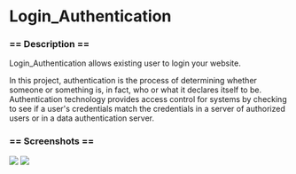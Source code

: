 # Login_Authentication

<h3>== Description ==</h3>

 Login_Authentication allows existing user to login your website.

In this project, authentication is the process of determining whether someone or something is, in fact, who or what it declares itself to be. Authentication technology provides access control for systems by checking to see if a user's credentials match the credentials in a server of authorized users or in a data authentication server.


<h3>== Screenshots ==</h3>
  <img src="img/screenshot.png>
  <img src="img/screenshot2.png>
  <img src="img/screenshot3.png>
  <img src="img/screenshot4.png>
